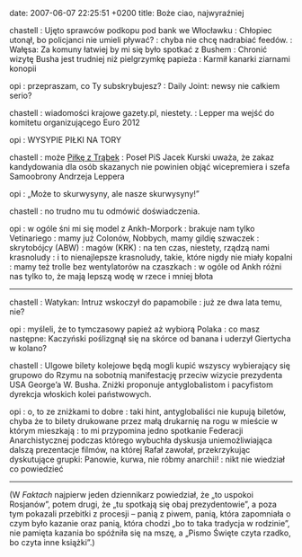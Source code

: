 date: 2007-06-07 22:25:51 +0200
title: Boże ciao, najwyraźniej

chastell
: Ujęto sprawców podkopu pod bank we Włocławku
: Chłopiec utonął, bo policjanci nie umieli pływać?
: chyba nie chcę nadrabiać feedów.
: Wałęsa: Za komuny łatwiej by mi się było spotkać z Bushem
: Chronić wizytę Busha jest trudniej niż pielgrzymkę papieża
: Karmił kanarki ziarnami konopii

opi
: przepraszam, co Ty subskrybujesz?
: Daily Joint: newsy nie całkiem serio?

chastell
: wiadomości krajowe gazety.pl, niestety.
: Lepper ma wejść do komitetu organizującego Euro 2012

opi
: WYSYPIE PIŁKI NA TORY

chastell
: może [Piłkę z Trąbek](http://licorea.pl/bart/blog/2007/03/16/smieszniej-juz-chyba-nie-bedzie/ 'via Ooops!')
: Poseł PiS Jacek Kurski uważa, że zakaz kandydowania dla osób skazanych nie powinien objąć wicepremiera i szefa Samoobrony Andrzeja Leppera

opi
: „Może to skurwysyny, ale nasze skurwysyny!”

chastell
: no trudno mu tu odmówić doświadczenia.

opi
: w ogóle śni mi się model z Ankh-Morpork
: brakuje nam tylko Vetinariego
: mamy już Colonów, Nobbych, mamy gildię szwaczek
: skrytobójcy (ABW)
: magów (KRK)
: na ten czas, niestety, rządzą nami krasnoludy
: i to nienajlepsze krasnoludy, takie, które nigdy nie miały kopalni
: mamy też trolle bez wentylatorów na czaszkach
: w ogóle od Ankh różni nas tylko to, że mają lepszą wodę w rzece i mniej błota

---

chastell
: Watykan: Intruz wskoczył do papamobile
: już ze dwa lata temu, nie?

opi
: myśleli, że to tymczasowy papież aż wybiorą Polaka
: co masz następne: Kaczyński poślizgnął się na skórce od banana i uderzył Giertycha w kolano?

chastell
: Ulgowe bilety kolejowe będą mogli kupić wszyscy wybierający się grupowo do Rzymu na sobotnią manifestację przeciw wizycie prezydenta USA George’a W. Busha. Zniżki proponuje antyglobalistom i pacyfistom dyrekcja włoskich kolei państwowych.

opi
: o, to ze zniżkami to dobre
: taki hint, antyglobaliści nie kupują biletów, chyba że to bilety drukowane przez małą drukarnię na rogu w mieście w którym mieszkają
: to mi przypomina jedno spotkanie Federacji Anarchistycznej podczas którego wybuchła dyskusja uniemożliwiająca dalszą prezentacje filmów, na której Rafał zawołał, przekrzykując dyskutujące grupki: Panowie, kurwa, nie róbmy anarchii!
: nikt nie wiedział co powiedzieć

---

(W <cite>Faktach</cite> najpierw jeden dziennikarz powiedział, że „to uspokoi Rosjanów”, potem drugi, że „tu spotkają się obaj prezydentowie”, a poza tym pokazali przebitki z procesji – panią z piwem, panią, która zapomniała o czym było kazanie oraz panią, która chodzi „bo to taka tradycja w rodzinie”, nie pamięta kazania bo spóźniła się na mszę, a „Pismo Święte czyta rzadko, bo czyta inne książki”.)
